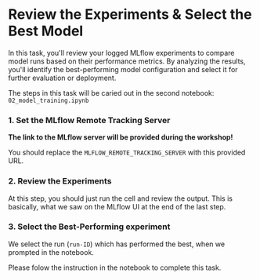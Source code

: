 # Review the Experiments & Select the Best Model
In this task, you'll review your logged MLflow experiments to compare model runs based on their performance metrics. By analyzing the results, you'll identify the best-performing model configuration and select it for further evaluation or deployment.

The steps in this task will be caried out in the second notebook: `02_model_training.ipynb`

### 1. Set the MLflow Remote Tracking Server
**The link to the MLflow server will be provided during the workshop!**

You should replace the `MLFLOW_REMOTE_TRACKING_SERVER` with this provided URL.

### 2. Review the Experiments
At this step, you should just run the cell and review the output. 
This is basically, what we saw on the MLflow UI at the end of the last step.

### 3. Select the Best-Performing experiment
We select the run (``run-ID``) which has performed the best, when we prompted in the notebook.

Please folow the instruction in the notebook to complete this task.